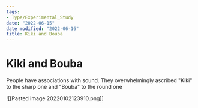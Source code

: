 ```yaml
---
tags:
- Type/Experimental_Study
date: "2022-06-15"
date modified: "2022-06-16"
title: Kiki and Bouba
---
```


# Kiki and Bouba
People have associations with sound. They overwhelmingly ascribed "Kiki" to the sharp one and "Bouba" to the round one

![[Pasted image 20220102123910.png]]
